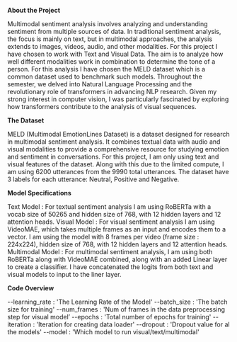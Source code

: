 **About the Project**

Multimodal sentiment analysis involves analyzing and understanding sentiment from
multiple sources of data. In traditional sentiment analysis, the focus is mainly on text,
but in multimodal approaches, the analysis extends to images, videos, audio, and
other modalities. For this project I have chosen to work with Text and Visual Data. The
aim is to analyze how well different modalities work in combination to determine the
tone of a person.
For this analysis I have chosen the MELD dataset which is a common dataset used to
benchmark such models.
Throughout the semester, we delved into Natural Language Processing and the
revolutionary role of transformers in advancing NLP research. Given my strong
interest in computer vision, I was particularly fascinated by exploring how
transformers contribute to the analysis of visual sequences.

**The Dataset**

MELD (Multimodal EmotionLines Dataset) is a dataset designed for research in
multimodal sentiment analysis. It combines textual data with audio and visual
modalities to provide a comprehensive resource for studying emotion and sentiment
in conversations. For this project, I am only using text and visual features of the
dataset. Along with this due to the limited compute, I am using 6200 utterances from
the 9990 total utterances. The dataset have 3 labels for each utterance: Neutral,
Positive and Negative.

**Model Specifications**

Text Model : For textual sentiment analysis I am using RoBERTa with a vocab size of
50265 and hidden size of 768, with 12 hidden layers and 12 attention heads.
Visual Model : For visual sentiment analysis I am using VideoMAE, which takes
multiple frames as an input and encodes them to a vector. I am using the model with 8
frames per video (frame size : 224x224), hidden size of 768, with 12 hidden layers and
12 attention heads.
Multimodal Model : For multimodal sentiment analysis, I am using both RoBERTa
along with VideoMAE combined, along with an added Linear layer to create a
classifier. I have concatenated the logits from both text and visual models to input to
the liner layer.

**Code Overview**

--learning_rate : 'The Learning Rate of the Model'
--batch_size : 'The batch size for training'
--num_frames : 'Num of frames in the data preprocessing step for visual model’
--epochs : 'Total number of epochs for training'
--iteration : 'Iteration for creating data loader'
--dropout : 'Dropout value for al the models'
--model : 'Which model to run visual/text/multimodal'
